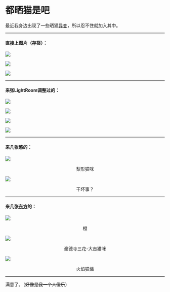 # 都晒猫是吧

最近我身边出现了一些晒猫[异变](https://zh.moegirl.org.cn/幻想乡#幻想乡异变)，所以忍不住就加入其中。

------

#### 直接上图片（~~存货~~）：

![](https://i2.imgu.cc/images/2022/05/16/Ctlxg.jpg)

![](https://i2.imgu.cc/images/2022/05/16/Ctwzx.jpg)

![](https://i2.imgu.cc/images/2022/05/16/CtJXS.jpg)

------

#### 来张LightRoom调整过的：

![](https://i2.imgu.cc/images/2022/05/16/CtEnG.jpg)

![](https://i2.imgu.cc/images/2022/05/16/CtUcO.jpg)

![](https://i2.imgu.cc/images/2022/05/16/Ctm4V.jpg)

![](https://i2.imgu.cc/images/2022/05/16/Ctn6h.jpg)

------

#### 来几张憨的：

![](https://i2.imgu.cc/images/2022/05/16/CtyeD.jpg)

<center>梨形猫咪</center>

![](https://i2.imgu.cc/images/2022/05/16/CtIZ4.jpg)

<center>干坏事？</center>

------

#### 来几张[东方](https://zh.moegirl.org.cn/东方Project)的：

![](https://upload.thwiki.cc/f/f6/%E6%A9%99%EF%BC%88%E5%A6%96%E5%A6%96%E6%A2%A6%E7%AB%8B%E7%BB%98%EF%BC%89.png)

<center>橙</center>

![](https://upload.thwiki.cc/1/1c/%E8%B1%AA%E5%BE%B7%E5%AF%BA%E4%B8%89%E8%8A%B1%EF%BC%88%E8%99%B9%E9%BE%99%E6%B4%9E%E7%AB%8B%E7%BB%98%EF%BC%89.png)

<center>豪德寺三花-大吉猫咪</center>

![](https://upload.thwiki.cc/4/4d/%E7%81%AB%E7%84%B0%E7%8C%AB%E7%87%90%EF%BC%88%E5%9C%B0%E7%81%B5%E6%AE%BF%E7%AB%8B%E7%BB%98%EF%BC%89.png)

<center>火焰猫燐</center>

------

满意了。（~~好像是我一个人傻乐~~）